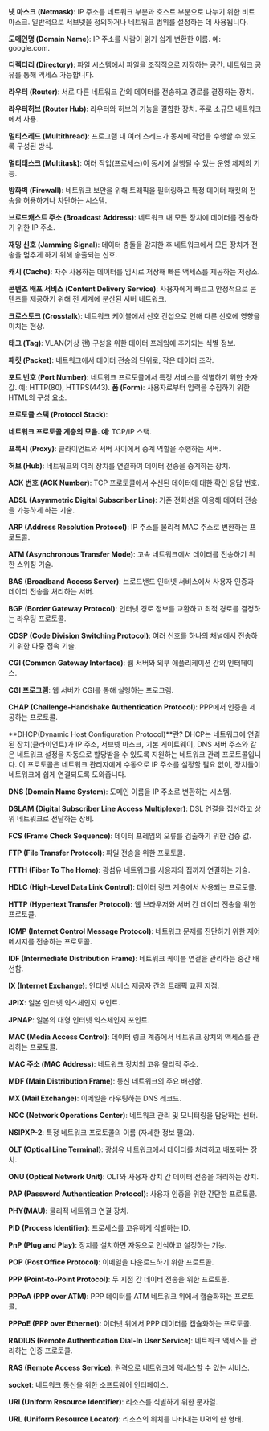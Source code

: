 **넷 마스크 (Netmask)**:
IP 주소를 네트워크 부분과 호스트 부분으로 나누기 위한 비트 마스크. 일반적으로 서브넷을 정의하거나 네트워크 범위를 설정하는 데 사용됩니다.

**도메인명 (Domain Name)**:
IP 주소를 사람이 읽기 쉽게 변환한 이름. 예: google.com.

**디렉터리 (Directory)**:
파일 시스템에서 파일을 조직적으로 저장하는 공간. 네트워크 공유를 통해 액세스 가능합니다.

**라우터 (Router)**:
서로 다른 네트워크 간의 데이터를 전송하고 경로를 결정하는 장치.

**라우터허브 (Router Hub)**:
라우터와 허브의 기능을 결합한 장치. 주로 소규모 네트워크에서 사용.

**멀티스레드 (Multithread)**:
프로그램 내 여러 스레드가 동시에 작업을 수행할 수 있도록 구성된 방식.

**멀티태스크 (Multitask)**:
여러 작업(프로세스)이 동시에 실행될 수 있는 운영 체제의 기능.

**방화벽 (Firewall)**:
네트워크 보안을 위해 트래픽을 필터링하고 특정 데이터 패킷의 전송을 허용하거나 차단하는 시스템.

**브로드캐스트 주소 (Broadcast Address)**:
네트워크 내 모든 장치에 데이터를 전송하기 위한 IP 주소.

**재밍 신호 (Jamming Signal)**:
데이터 충돌을 감지한 후 네트워크에서 모든 장치가 전송을 멈추게 하기 위해 송출되는 신호.

**캐시 (Cache)**:
자주 사용하는 데이터를 임시로 저장해 빠른 액세스를 제공하는 저장소.

**콘텐츠 배포 서비스 (Content Delivery Service)**:
사용자에게 빠르고 안정적으로 콘텐츠를 제공하기 위해 전 세계에 분산된 서버 네트워크.

**크로스토크 (Crosstalk)**:
네트워크 케이블에서 신호 간섭으로 인해 다른 신호에 영향을 미치는 현상.

**태그 (Tag)**:
VLAN(가상 랜) 구성을 위한 데이터 프레임에 추가되는 식별 정보.

**패킷 (Packet)**:
네트워크에서 데이터 전송의 단위로, 작은 데이터 조각.

**포트 번호 (Port Number)**:
네트워크 프로토콜에서 특정 서비스를 식별하기 위한 숫자 값. 예: HTTP(80), HTTPS(443).
**폼 (Form)**:
사용자로부터 입력을 수집하기 위한 HTML의 구성 요소.

**프로토콜 스택 (Protocol Stack)**:

**네트워크 프로토콜 계층의 모음. 예**: TCP/IP 스택.

**프록시 (Proxy)**:
클라이언트와 서버 사이에서 중계 역할을 수행하는 서버.

**허브 (Hub)**:
네트워크의 여러 장치를 연결하여 데이터 전송을 중계하는 장치.

**ACK 번호 (ACK Number)**:
TCP 프로토콜에서 수신된 데이터에 대한 확인 응답 번호.

**ADSL (Asymmetric Digital Subscriber Line)**:
기존 전화선을 이용해 데이터 전송을 가능하게 하는 기술.

**ARP (Address Resolution Protocol)**:
IP 주소를 물리적 MAC 주소로 변환하는 프로토콜.

**ATM (Asynchronous Transfer Mode)**:
고속 네트워크에서 데이터를 전송하기 위한 스위칭 기술.

**BAS (Broadband Access Server)**:
브로드밴드 인터넷 서비스에서 사용자 인증과 데이터 전송을 처리하는 서버.

**BGP (Border Gateway Protocol)**:
인터넷 경로 정보를 교환하고 최적 경로를 결정하는 라우팅 프로토콜.

**CDSP (Code Division Switching Protocol)**:
여러 신호를 하나의 채널에서 전송하기 위한 다중 접속 기술.

**CGI (Common Gateway Interface)**:
웹 서버와 외부 애플리케이션 간의 인터페이스.

**CGI 프로그램**:
웹 서버가 CGI를 통해 실행하는 프로그램.

**CHAP (Challenge-Handshake Authentication Protocol)**:
PPP에서 인증을 제공하는 프로토콜.

**DHCP(Dynamic Host Configuration Protocol)**란?
DHCP는 네트워크에 연결된 장치(클라이언트)가 IP 주소, 서브넷 마스크, 기본 게이트웨이, DNS 서버 주소와 같은 네트워크 설정을 자동으로 할당받을 수 있도록 지원하는 네트워크 관리 프로토콜입니다.
이 프로토콜은 네트워크 관리자에게 수동으로 IP 주소를 설정할 필요 없이, 장치들이 네트워크에 쉽게 연결되도록 도와줍니다.

**DNS (Domain Name System)**:
도메인 이름을 IP 주소로 변환하는 시스템.

**DSLAM (Digital Subscriber Line Access Multiplexer)**:
DSL 연결을 집선하고 상위 네트워크로 전달하는 장비.

**FCS (Frame Check Sequence)**:
데이터 프레임의 오류를 검출하기 위한 검증 값.

**FTP (File Transfer Protocol)**:
파일 전송을 위한 프로토콜.

**FTTH (Fiber To The Home)**:
광섬유 네트워크를 사용자의 집까지 연결하는 기술.

**HDLC (High-Level Data Link Control)**:
데이터 링크 계층에서 사용되는 프로토콜.

**HTTP (Hypertext Transfer Protocol)**:
웹 브라우저와 서버 간 데이터 전송을 위한 프로토콜.

**ICMP (Internet Control Message Protocol)**:
네트워크 문제를 진단하기 위한 제어 메시지를 전송하는 프로토콜.

**IDF (Intermediate Distribution Frame)**:
네트워크 케이블 연결을 관리하는 중간 배선함.

**IX (Internet Exchange)**:
인터넷 서비스 제공자 간의 트래픽 교환 지점.

**JPIX**:
일본 인터넷 익스체인지 포인트.

**JPNAP**:
일본의 대형 인터넷 익스체인지 포인트.

**MAC (Media Access Control)**:
데이터 링크 계층에서 네트워크 장치의 액세스를 관리하는 프로토콜.

**MAC 주소 (MAC Address)**:
네트워크 장치의 고유 물리적 주소.

**MDF (Main Distribution Frame)**:
통신 네트워크의 주요 배선함.

**MX (Mail Exchange)**:
이메일을 라우팅하는 DNS 레코드.

**NOC (Network Operations Center)**:
네트워크 관리 및 모니터링을 담당하는 센터.

**NSIPXP-2**:
특정 네트워크 프로토콜의 이름 (자세한 정보 필요).

**OLT (Optical Line Terminal)**:
광섬유 네트워크에서 데이터를 처리하고 배포하는 장치.

**ONU (Optical Network Unit)**:
OLT와 사용자 장치 간 데이터 전송을 처리하는 장치.

**PAP (Password Authentication Protocol)**:
사용자 인증을 위한 간단한 프로토콜.

**PHY(MAU)**:
물리적 네트워크 연결 장치.

**PID (Process Identifier)**:
프로세스를 고유하게 식별하는 ID.

**PnP (Plug and Play)**:
장치를 설치하면 자동으로 인식하고 설정하는 기능.

**POP (Post Office Protocol)**:
이메일을 다운로드하기 위한 프로토콜.

**PPP (Point-to-Point Protocol)**:
두 지점 간 데이터 전송을 위한 프로토콜.

**PPPoA (PPP over ATM)**:
PPP 데이터를 ATM 네트워크 위에서 캡슐화하는 프로토콜.

**PPPoE (PPP over Ethernet)**:
이더넷 위에서 PPP 데이터를 캡슐화하는 프로토콜.

**RADIUS (Remote Authentication Dial-In User Service)**:
네트워크 액세스를 관리하는 인증 프로토콜.

**RAS (Remote Access Service)**:
원격으로 네트워크에 액세스할 수 있는 서비스.

**socket**:
네트워크 통신을 위한 소프트웨어 인터페이스.

**URI (Uniform Resource Identifier)**:
리소스를 식별하기 위한 문자열.

**URL (Uniform Resource Locator)**:
리소스의 위치를 나타내는 URI의 한 형태.
